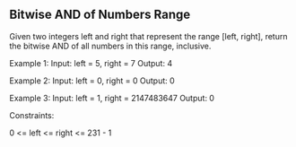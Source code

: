 ## Bitwise AND of Numbers Range

Given two integers left and right that represent the range [left, right], return the bitwise AND of all numbers in this range, inclusive.

Example 1:
Input: left = 5, right = 7
Output: 4

Example 2:
Input: left = 0, right = 0
Output: 0

Example 3:
Input: left = 1, right = 2147483647
Output: 0
 
Constraints:

0 <= left <= right <= 231 - 1
